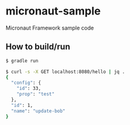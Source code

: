 # micronaut-sample

Micronaut Framework sample code

## How to build/run

```bash
$ gradle run
```

```bash
$ curl -s -X GET localhost:8080/hello | jq .
{
  "config": {
    "id": 33,
    "prop": "test"
  },
  "id": 1,
  "name": "update-bob"
}
```
